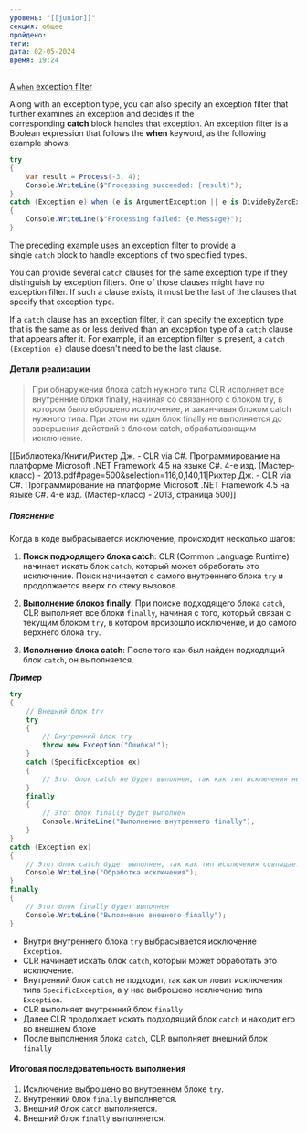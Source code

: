 ```yaml
---
уровень: "[[junior]]"
секция: общее
пройдено: 
теги: 
дата: 02-05-2024
время: 19:24
---
```

[A `when` exception filter](#https://learn.microsoft.com/en-us/dotnet/csharp/language-reference/statements/exception-handling-statements#a-when-exception-filter)

Along with an exception type, you can also specify an exception filter that further examines an exception and decides if the corresponding **catch** block handles that exception. An exception filter is a Boolean expression that follows the **when** keyword, as the following example shows:

```c#
try
{
    var result = Process(-3, 4);
    Console.WriteLine($"Processing succeeded: {result}");
}
catch (Exception e) when (e is ArgumentException || e is DivideByZeroException)
{
    Console.WriteLine($"Processing failed: {e.Message}");
}
````

The preceding example uses an exception filter to provide a single `catch` block to handle exceptions of two specified types.

You can provide several `catch` clauses for the same exception type if they distinguish by exception filters. One of those clauses might have no exception filter. If such a clause exists, it must be the last of the clauses that specify that exception type.

If a `catch` clause has an exception filter, it can specify the exception type that is the same as or less derived than an exception type of a `catch` clause that appears after it. For example, if an exception filter is present, a `catch (Exception e)` clause doesn't need to be the last clause.


#### Детали реализации

> При обнаружении блока catch нужного типа CLR исполняет все внутренние блоки finally, начиная со связанного с блоком try, в котором было вброшено исключение, и заканчивая блоком catch нужного типа. При этом ни один блок finally не выполняется до завершения действий с блоком catch, обрабатывающим исключение.

[[Библиотека/Книги/Рихтер Дж. - CLR via C#. Программирование на платформе Microsoft .NET Framework 4.5 на языке C#. 4-е изд. (Мастер-класс) - 2013.pdf#page=500&selection=116,0,140,11|Рихтер Дж. - CLR via C#. Программирование на платформе Microsoft .NET Framework 4.5 на языке C#. 4-е изд. (Мастер-класс) - 2013, страница 500]]

##### Пояснение

Когда в коде выбрасывается исключение, происходит несколько шагов:

1. **Поиск подходящего блока catch**: CLR (Common Language Runtime) начинает искать блок `catch`, который может обработать это исключение. Поиск начинается с самого внутреннего блока `try` и продолжается вверх по стеку вызовов.
    
2. **Выполнение блоков finally**: При поиске подходящего блока `catch`, CLR выполняет все блоки `finally`, начиная с того, который связан с текущим блоком `try`, в котором произошло исключение, и до самого верхнего блока `try`.
    
3. **Исполнение блока catch**: После того как был найден подходящий блок `catch`, он выполняется.

***Пример***

```c#
try
{
    // Внешний блок try
    try
    {
        // Внутренний блок try
        throw new Exception("Ошибка!");
    }
    catch (SpecificException ex)
    {
        // Этот блок catch не будет выполнен, так как тип исключения не совпадает
    }
    finally
    {
        // Этот блок finally будет выполнен
        Console.WriteLine("Выполнение внутреннего finally");
    }
}
catch (Exception ex)
{
    // Этот блок catch будет выполнен, так как тип исключения совпадает
    Console.WriteLine("Обработка исключения");
}
finally
{
    // Этот блок finally будет выполнен
    Console.WriteLine("Выполнение внешнего finally");
}
```

- Внутри внутреннего блока `try` выбрасывается исключение `Exception`.
- CLR начинает искать блок `catch`, который может обработать это исключение.
- Внутренний блок `catch` не подходит, так как он ловит исключения типа `SpecificException`, а у нас выброшено исключение типа `Exception`.
- CLR выполняет внутренний блок `finally`
- Далее CLR продолжает искать подходящий блок `catch` и находит его во внешнем блоке
- После выполнения блока `catch`, CLR выполняет внешний блок `finally`

#### Итоговая последовательность выполнения

1. Исключение выброшено во внутреннем блоке `try`.
2. Внутренний блок `finally` выполняется.
3. Внешний блок `catch` выполняется.
4. Внешний блок `finally` выполняется.